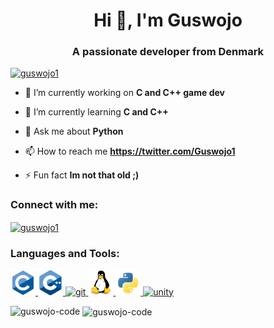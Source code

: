 <h1 align="center">Hi 👋, I'm Guswojo</h1>
<h3 align="center">A passionate developer from Denmark</h3>

<p align="left"> <a href="https://twitter.com/guswojo1" target="blank"><img src="https://img.shields.io/twitter/follow/guswojo1?logo=twitter&style=for-the-badge" alt="guswojo1" /></a> </p>

- 🔭 I’m currently working on **C and C++ game dev**

- 🌱 I’m currently learning **C and C++**

- 💬 Ask me about **Python**

- 📫 How to reach me **https://twitter.com/Guswojo1**

- ⚡ Fun fact **Im not that old ;)**

<h3 align="left">Connect with me:</h3>
<p align="left">
<a href="https://twitter.com/guswojo1" target="blank"><img align="center" src="https://raw.githubusercontent.com/rahuldkjain/github-profile-readme-generator/master/src/images/icons/Social/twitter.svg" alt="guswojo1" height="30" width="40" /></a>
</p>

<h3 align="left">Languages and Tools:</h3>
<p align="left"> <a href="https://www.cprogramming.com/" target="_blank" rel="noreferrer"> <img src="https://raw.githubusercontent.com/devicons/devicon/master/icons/c/c-original.svg" alt="c" width="40" height="40"/> </a> <a href="https://www.w3schools.com/cpp/" target="_blank" rel="noreferrer"> <img src="https://raw.githubusercontent.com/devicons/devicon/master/icons/cplusplus/cplusplus-original.svg" alt="cplusplus" width="40" height="40"/> </a> <a href="https://git-scm.com/" target="_blank" rel="noreferrer"> <img src="https://www.vectorlogo.zone/logos/git-scm/git-scm-icon.svg" alt="git" width="40" height="40"/> </a> <a href="https://www.linux.org/" target="_blank" rel="noreferrer"> <img src="https://raw.githubusercontent.com/devicons/devicon/master/icons/linux/linux-original.svg" alt="linux" width="40" height="40"/> </a> <a href="https://www.python.org" target="_blank" rel="noreferrer"> <img src="https://raw.githubusercontent.com/devicons/devicon/master/icons/python/python-original.svg" alt="python" width="40" height="40"/> </a> <a href="https://unity.com/" target="_blank" rel="noreferrer"> <img src="https://www.vectorlogo.zone/logos/unity3d/unity3d-icon.svg" alt="unity" width="40" height="40"/> </a> </p>

<p><img align="left" src="https://github-readme-stats.vercel.app/api/top-langs?username=guswojo-code&show_icons=true&locale=en&layout=compact" alt="guswojo-code" /></p>

<p>&nbsp;<img align="center" src="https://github-readme-stats.vercel.app/api?username=guswojo-code&show_icons=true&locale=en" alt="guswojo-code" /></p>

